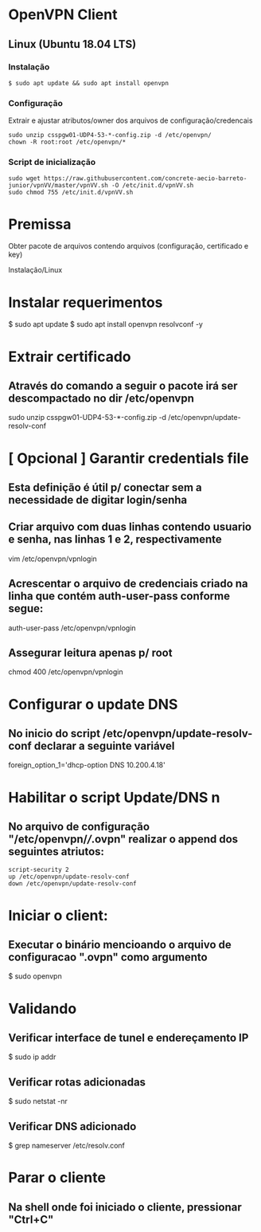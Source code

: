 # OpenVPN Client

## Linux  (Ubuntu 18.04 LTS)

### Instalação

```
$ sudo apt update && sudo apt install openvpn
```

### Configuração

Extrair e ajustar atributos/owner dos arquivos de configuração/credencais

```
sudo unzip csspgw01-UDP4-53-*-config.zip -d /etc/openvpn/
chown -R root:root /etc/openvpn/*
```

### Script de inicialização

```
sudo wget https://raw.githubusercontent.com/concrete-aecio-barreto-junior/vpnVV/master/vpnVV.sh -O /etc/init.d/vpnVV.sh
sudo chmod 755 /etc/init.d/vpnVV.sh
```

# Premissa
Obter pacote de arquivos contendo arquivos (configuração, certificado e key)

Instalação/Linux

# Instalar requerimentos
$ sudo apt update
$ sudo apt install openvpn resolvconf -y

# Extrair certificado
## Através do comando a seguir o pacote irá ser descompactado no dir /etc/openvpn
sudo unzip csspgw01-UDP4-53-*-config.zip -d /etc/openvpn/update-resolv-conf

# [ Opcional ] Garantir credentials file
## Esta definição é útil p/ conectar sem a necessidade de digitar login/senha

## Criar arquivo com duas linhas contendo usuario e senha, nas linhas 1 e 2, respectivamente
vim /etc/openvpn/vpnlogin

## Acrescentar o arquivo de credenciais criado na linha que contém auth-user-pass conforme segue:
auth-user-pass /etc/openvpn/vpnlogin

## Assegurar leitura apenas p/ root
chmod 400 /etc/openvpn/vpnlogin

# Configurar o update DNS
## No inicio do script /etc/openvpn/update-resolv-conf declarar a seguinte variável
foreign_option_1='dhcp-option DNS 10.200.4.18'

# Habilitar o script Update/DNS n
## No arquivo de configuração "/etc/openvpn/*/*.ovpn" realizar o append dos seguintes atriutos:

```
script-security 2
up /etc/openvpn/update-resolv-conf
down /etc/openvpn/update-resolv-conf
```

# Iniciar o client:

## Executar o binário mencioando o arquivo de configuracao ".ovpn" como argumento
$ sudo openvpn 

# Validando
## Verificar interface de tunel e endereçamento IP
$ sudo ip addr

## Verificar rotas adicionadas
$ sudo netstat -nr

## Verificar DNS adicionado
$ grep nameserver /etc/resolv.conf

# Parar o cliente
## Na shell onde foi iniciado o cliente, pressionar "Ctrl+C"


